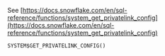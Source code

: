 See [https://docs.snowflake.com/en/sql-reference/functions/system_get_privatelink_config](https://docs.snowflake.com/en/sql-reference/functions/system_get_privatelink_config)
```
SYSTEM$GET_PRIVATELINK_CONFIG()
```

